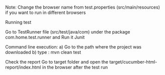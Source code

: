 Note: Change the browser name from test.properties (src/main/resources) if you want to run in different browsers

Running test

Go to TestRunner file (src/test/java/com) under the package com.home.test.runner and Run it Junit

Command line execution: a) Go to the path where the project was downloaded 
b) type : mvn clean test

Check the report Go to target folder and open the target/cucumber-html-report/index.html in the browser after the test run
